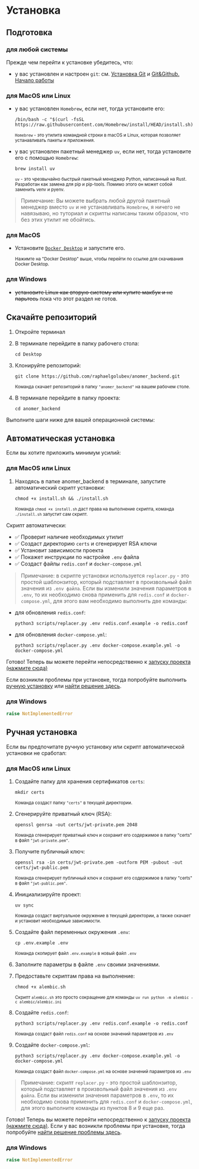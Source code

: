 # Установка

## Подготовка
### для любой системы
Прежде чем перейти к установке убедитесь, что:

- у вас установлен и настроен `git`: см. [Установка Git](https://www.w3schools.com/git/git_install.asp?remote=github) и [Git&Github. Начало работы](https://www.w3schools.com/git/git_remote_getstarted.asp?remote=github)

### для MacOS или Linux
- у вас установлен `Homebrew`, если нет, тогда установите его:

    ```shell
    /bin/bash -c "$(curl -fsSL https://raw.githubusercontent.com/Homebrew/install/HEAD/install.sh)"
    ```

  <sub> `Homebrew` - это утилита командной строки в macOS и Linux, которая позволяет устанавливать пакеты и приложения. </sub>

- у вас установлен пакетный менеджер `uv`, если нет, тогда установите его с помощью `Homebrew`:

    ```shell
    brew install uv
    ```

  <sub> `uv` - это чрезвычайно быстрый пакетный менеджер Python, написанный на Rust. Разработан как замена для pip и pip-tools. Помимо этого он может собой заменить venv и pyenv. </sub>


> Примечание: Вы можете выбрать любой другой пакетный менеджер вместо `uv` и не устанавливать `Homebrew`, я ничего не навязываю, но туториал и скрипты написаны таким образом, что без этих утилит не обойтись. 

### для MacOS
- Установите [`Docker Desktop`](https://docs.docker.com/desktop/setup/install/mac-install/) и запустите его.

    <sub> Нажимте на "Docker Desktop" выше, чтобы перейти по ссылке для скачивания Docker Desktop. </sub>

### для Windows
- ~~установите Linux как вторую систему или купите макбук и не парьтесь~~ пока что этот раздел не готов.

## Скачайте репозиторий

1. Откройте терминал

2. В терминале перейдите в папку рабочего стола:
    ```shell
    cd Desktop
    ```

3. Клонируйте репозиторий:
    ```shell
    git clone https://github.com/raphaelgolubev/anomer_backend.git
    ```

    <sub> Команда скачает репозиторий в папку `"anomer_backend"` на вашем рабочем столе. </sub>

4. В терминале перейдите в папку проекта:
    ```shell
    cd anomer_backend
    ```

Выполните шаги ниже для вашей операционной системы:

## Автоматическая установка
Если вы хотите приложить минимум усилий:

### для MacOS или Linux
1. Находясь в папке anomer_backend в терминале, запустите автоматический скрипт установки:
    ```shell
    chmod +x install.sh && ./install.sh
    ```

    <sub> Команда `chmod +x install.sh` даст права на выполнение скрипта, команда `./install.sh` запустит сам скрипт. </sub>

Скрипт автоматически:
- ✅ Проверит наличие необходимых утилит
- ✅ Создаст директорию `certs` и сгенерирует RSA ключи
- ✅ Установит зависимости проекта
- ✅ Покажет инструкции по настройке `.env` файла
- ✅ Создаст файлы `redis.conf` и `docker-compose.yml`

> Примечание: в скрипте установки используется `replacer.py` - это простой шаблонзитор, который подставляет в произвольный файл значения из `.env файла`. Если вы изменили значения параметров в `.env`, то их необходимо снова применить для `redis.conf` и `docker-compose.yml`, для этого вам необходимо выполнить две команды:
-   для обновления `redis.conf`: 
    ```shell
    python3 scripts/replacer.py .env redis.conf.example -o redis.conf
    ```
-   для обновления `docker-compose.yml`: 
    ```shell
    python3 scripts/replacer.py .env docker-compose.example.yml -o docker-compose.yml
    ```

Готово! Теперь вы можете перейти непосредственно к [запуску проекта (нажмите сюда)](LAUNCH.md)

Если возникли проблемы при установке, тогда попробуйте выполнить [ручную установку](#ручная-установка) или [найти решение здесь](TROUBLESHOOTING.md#проблемы-при-установке).

### для Windows
```python
raise NotImplementedError
```

## Ручная установка
Если вы предпочитате ручную установку или скрипт автоматической установки не сработал:

### для MacOS или Linux

1. Создайте папку для хранения сертификатов `certs`:

    ```shell
    mkdir certs
    ```

    <sub> Команда создаст папку `"certs"` в текущей директории. </sub>

2. Сгенерируйте приватный ключ (RSA):

    ```shell
    openssl genrsa -out certs/jwt-private.pem 2048
    ```

    <sub> Команда сгенерирует приватный ключ и сохранит его содержимое в папку "certs" в файл `"jwt-private.pem"`. </sub>

3. Получите публичный ключ:
    ```shell
    openssl rsa -in certs/jwt-private.pem -outform PEM -pubout -out certs/jwt-public.pem
    ```

    <sub> Команда сгенерирует публичный ключ и сохранит его содержимое в папку "certs" в файл `"jwt-public.pem"`. </sub>

4. Инициализируйте проект:
    ```shell
    uv sync
    ```

    <sub> Команда создаст виртуальное окружение в текущей директории, а также скачает и установит необходимые зависимости. </sub>

5. Создайте файл переменных окружения `.env`:
    ```shell
    cp .env.example .env
    ```

    <sub> Команда скопирует файл `.env.example` в новый файл `.env`  </sub>

6. Заполните параметры в файле `.env` своими значениями.

7. Предоставьте скриптам права на выполнение:
    ```shell
    chmod +x alembic.sh
    ```

    <sub> Скрипт `alembic.sh` это просто сокращение для команды `uv run python -m alembic -c alembic/alembic.ini`</sub>

8. Создайте `redis.conf`:
    ```shell
    python3 scripts/replacer.py .env redis.conf.example -o redis.conf
    ```

    <sub> Команда создаст файл `redis.conf` на основе значений параметров из `.env` </sub>

9. Создайте `docker-compose.yml`:
    ```shell
    python3 scripts/replacer.py .env docker-compose.example.yml -o docker-compose.yml
    ```

    <sub> Команда создаст файл `docker-compose.yml` на основе значений параметров из `.env` </sub>

> Примечание: скрипт `replacer.py` - это простой шаблонзитор, который подставляет в произвольный файл значения из `.env файла`. Если вы изменили значения параметров в `.env`, то их необходимо снова применить для `redis.conf` и `docker-compose.yml`, для этого выполните команды из пунктов 8 и 9 еще раз.

Готово! Теперь вы можете перейти непосредственно к [запуску проекта (нажмите сюда)](LAUNCH.md). Если у вас возникли проблемы при установке, тогда попробуйте [найти решение проблемы здесь](TROUBLESHOOTING.md#проблемы-при-установке).

### для Windows

```python
raise NotImplementedError
```